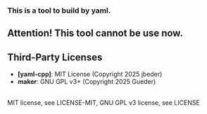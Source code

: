 ### This is a tool to build by yaml.  

## Attention! This tool cannot be use now.

## Third-Party Licenses  
- **[yaml-cpp]**: MIT License (Copyright 2025 jbeder)  
- **maker**: GNU GPL v3+ (Copyright 2025 Gueder)  
<br>
MIT license, see LICENSE-MIT,  
GNU GPL v3 license, see LICENSE  